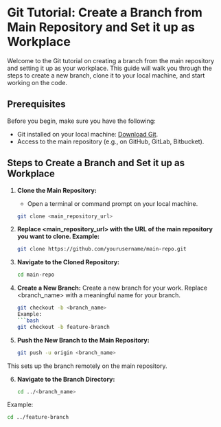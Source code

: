 # Git Tutorial: Create a Branch from Main Repository and Set it up as Workplace

Welcome to the Git tutorial on creating a branch from the main repository and setting it up as your workplace. This guide will walk you through the steps to create a new branch, clone it to your local machine, and start working on the code.

## Prerequisites

Before you begin, make sure you have the following:
- Git installed on your local machine: [Download Git](https://git-scm.com/downloads).
- Access to the main repository (e.g., on GitHub, GitLab, Bitbucket).

## Steps to Create a Branch and Set it up as Workplace

1. **Clone the Main Repository:**
   - Open a terminal or command prompt on your local machine.

   ```bash
   git clone <main_repository_url>
2. **Replace <main_repository_url> with the URL of the main repository you want to clone. Example:**
   ```bash
   git clone https://github.com/yourusername/main-repo.git
   
3. **Navigate to the Cloned Repository:**
   ```bash
   cd main-repo
   
4. **Create a New Branch:**
   Create a new branch for your work. Replace <branch_name> with a meaningful name for your branch.
     ```bash
     git checkout -b <branch_name>
   Example:
     ```bash
     git checkout -b feature-branch
5. **Push the New Branch to the Main Repository:**
   ```bash
   git push -u origin <branch_name>
This sets up the branch remotely on the main repository.

6. **Navigate to the Branch Directory:**
   ```bash
   cd ../<branch_name>
Example:
   ```bash
   cd ../feature-branch

